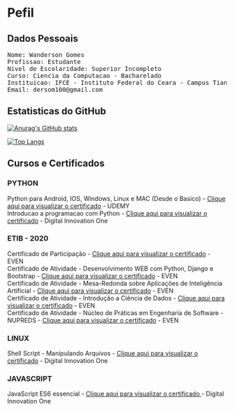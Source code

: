 # Pefil
## Dados Pessoais
<pre>
Nome: Wanderson Gomes
Profissao: Estudante
Nivel de Escolaridade: Superior Incompleto
Curso: Ciencia da Computacao - Bacharelado
Instituicao: IFCE - Instituto Federal do Ceara - Campus Tiangua
Email: dersom100@gmail.com
</pre>
## Estatisticas do GitHub
[![Anurag's GitHub stats](https://github-readme-stats.vercel.app/api?username=WandersonGomes)](https://github.com/anuraghazra/github-readme-stats)

[![Top Langs](https://github-readme-stats.vercel.app/api/top-langs/?username=WandersonGomes)](https://github.com/anuraghazra/github-readme-stats)

## Cursos e Certificados
### PYTHON
Python para Android, IOS, Windows, Linux e MAC (Desde o Basico) - <a href="https://www.udemy.com/certificate/UC-4I16AUNX/">Clique aqui para visualizar o certificado</a> - UDEMY<br>
Introducao a programacao com Python - <a href="https://certificates.digitalinnovation.one/6194D547">Clique aqui para visualizar o certificado</a> - Digital Innovation One<br>

### ETIB - 2020
Certificado de Participação - <a href="https://www.even3.com.br/documentos/imprimir?i=4847619.2913676.6.5.043517271953558&cc=BD8B19F2-334A-4BA3-83DE-A62BEA72B235">Clique aqui para visualizar o certificado</a> - EVEN<br>
Certificado de Atividade - Desenvolvimento WEB com Python, Django e Bootstrap - <a href="https://www.even3.com.br/documentos/imprimir?i=4847614.2913676.894772.5.04351427195350743328&cc=BD8B19F2-334A-4BA3-83DE-A62BEA72B235">Clique aqui para visualizar o certificado</a> - EVEN <br>
Certificado de Atividade - Mesa-Redonda sobre Aplicações de Inteligência Artificial - <a href="https://www.even3.com.br/documentos/imprimir?i=4847614.2913676.894779.5.04351427195350743378&cc=BD8B19F2-334A-4BA3-83DE-A62BEA72B235">Clique aqui para visualizar o certificado</a> - EVEN <br>
Certificado de Atividade - Introdução a Ciência de Dados - <a href="https://www.even3.com.br/documentos/imprimir?i=4847614.2913676.894774.5.04351427195350743348&cc=BD8B19F2-334A-4BA3-83DE-A62BEA72B235">Clique aqui para visualizar o certificado</a> - EVEN <br>
Certificado de Atividade - Núcleo de Práticas em Engenharia de Software - NUPREDS - <a href="https://www.even3.com.br/documentos/imprimir?i=4847614.2913676.894777.5.04351427195350743338&cc=BD8B19F2-334A-4BA3-83DE-A62BEA72B235">Clique aqui para visualizar o certificado</a> - EVEN <br>

### LINUX
Shell Script - Manipulando Arquivos - <a href="https://certificates.digitalinnovation.one/B2DA7A56">Clique aqui para visualizar o certificado</a> - Digital Innovation One<br>

### JAVASCRIPT
JavaScript ES6 essencial - <a href="https://certificates.digitalinnovation.one/D85F7BE3">Clique aqui para visualizar o certificado </a> - Digital Innovation One<br>
